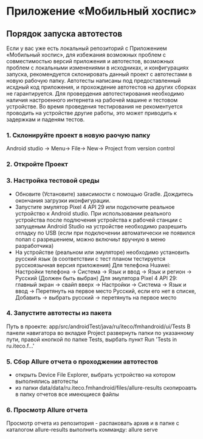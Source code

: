 # Приложение «Мобильный хоспис»

## Порядок запуска автотестов
Если у вас уже есть локальный репозиторий с Приложением «Мобильный хоспис», для избежания возможных проблем с совместимостью версий приложения и автотестов, возможных проблем с локальными изменениями в исходниках, и конфигурациях запуска, рекомендуется склонировать данный проект с автотестами в новую рабочую папку.
Автотесты написаны под предоставленный исхдный код приложения, и прохождение автотестов на других сборках не гарантируется.
Для провердения автотестирования необходимо наличия настроенного интернета на рабочей машине и тестовом устройстве.
Во время проведения тестирования не рекоментуется проводить на устройстве другие работы, это может приводить к задержкам и паденям тестов.
### 1. Склонируйте проект в новую раочую папку
Android studio -> Menu-> File-> New-> Project from version control
### 2. Откройте Проект
### 3. Настройка тестовой среды
* Обновите (Установите) зависимости с помощью Gradle. Дождитесь окончания загрузки иконфигурации.  
* Запустите эмулятор Pixel 4 API 29 или подключите реальное устройство к Android studio.
При использовании реального устройства после подлючения устройства к рабочей станции с запущеным Android Studio на устройстве необходимо разрешить отладку по USB (если при подключении автоматически не появился попап с разрешением, можно включиьт вручную в меню разработчика)
* На устройстве (реальном или эмуляторе) необходимо установить русский язык (в соответствии с тест планом тестируется русскоязычная версия приложения)
Для телефона Huawei: Настройки телефона -> Система -> Язык и ввод -> Язык и регион -> Русский (Должен быть выбран)
Для эмулятора Pixel 4 API 29: главный экран -> свайп вверх -> Настройки -> Система -> Язык и ввод -> Перетянуть на первое место Русский, если его нет в списке, Добавить -> выбрать русский -> перетянуть на первое место

### 4. Запустите автотесты из пакета 
Путь в проекте: app/src/androidTest/java/ru/iteco/fmhandroid/ui/Tests
В панели навигатора во вкладке Project развернуть папки по указанному пути, правой кнопкой по папке Tests, вырбать пункт Run 'Tests in ru.iteco.f...'

### 5. Сбор Allure отчета о проходжении автотестов
* открыть Device File Explorer, выбрать устройство на котором выполнялись автотесты 
* из папки data/data/ru.iteco.fmhandroid/files/allure-results скопироавть в папку отчетов все имеющиеся файлы

### 6. Просмотр Allure отчета
Просмотр отчета из репозитория - распаковать архив и в папке с каталогом allure-results выполнить комманду: 
allure serve